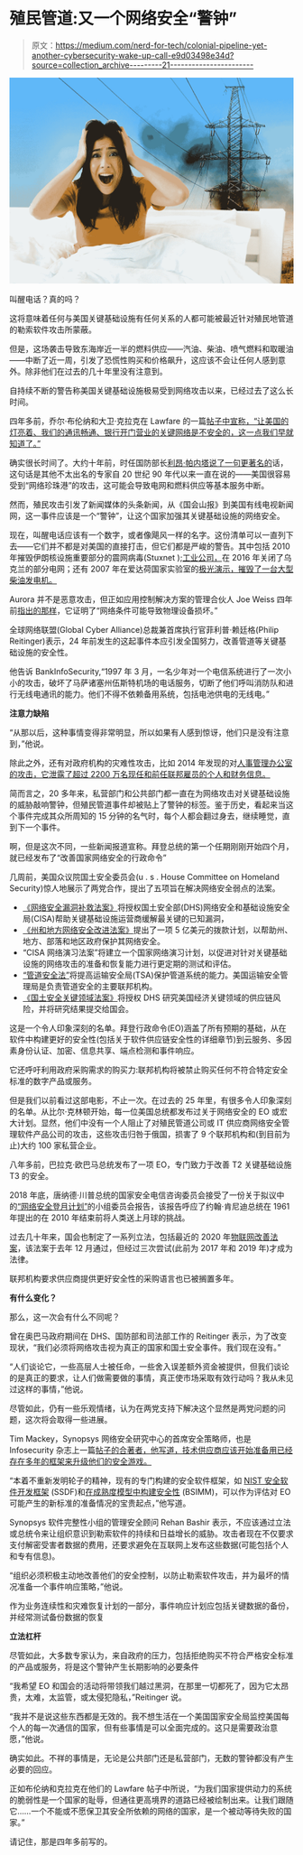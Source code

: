 # 殖民管道:又一个网络安全“警钟”

> 原文：<https://medium.com/nerd-for-tech/colonial-pipeline-yet-another-cybersecurity-wake-up-call-e9d03498e34d?source=collection_archive---------21----------------------->

![](img/c961d3315fa16b15968081949d10f115.png)

叫醒电话？真的吗？

这将意味着任何与美国关键基础设施有任何关系的人都可能被最近针对殖民地管道的勒索软件攻击所蒙蔽。

但是，这场袭击导致东海岸近一半的燃料供应——汽油、柴油、喷气燃料和取暖油——中断了近一周，引发了恐慌性购买和价格飙升，这应该不会让任何人感到意外。除非他们在过去的几十年里没有注意到。

自持续不断的警告称美国关键基础设施极易受到网络攻击以来，已经过去了这么长时间。

四年多前，乔尔·布伦纳和大卫·克拉克在 Lawfare 的一篇[帖子中宣称，“让美国的灯亮着、我们的通讯畅通、银行开门营业的关键网络是不安全的，这一点我们早就知道了。”](https://www.lawfareblog.com/what-trump-administration-must-do-protect-critical-infrastructure)

确实很长时间了。大约十年前，时任国防部长[利昂·帕内塔说了一句更著名的](http://www.csoonline.com/article/719166/u.s.-rattles-preemptive-cyberattack-saber)话，这句话是其他不太出名的专家自 20 世纪 90 年代以来一直在说的——美国很容易受到“网络珍珠港”的攻击，这可能会导致电网和燃料供应等基本服务中断。

然而，殖民攻击引发了新闻媒体的头条新闻，从《国会山报》到美国有线电视新闻网，这一事件应该是一个“警钟”，让这个国家加强其关键基础设施的网络安全。

现在，叫醒电话应该有一个数字，或者像飓风一样的名字。这份清单可以一直列下去——它们并不都是对美国的直接打击，但它们都是严峻的警告。其中包括 2010 年摧毁伊朗核设施重要部分的震网病毒(Stuxnet );[工业公司，](https://www.welivesecurity.com/2016/01/04/blackenergy-trojan-strikes-again-attacks-ukrainian-electric-power-industry/)在 2016 年关闭了乌克兰的部分电网；还有 2007 年在爱达荷国家实验室的[极光演示，摧毁了一台大型柴油发电机。](https://www.ieee-pes.org/images/files/pdf/pesgm2011/supersessions/mon/Aurora_Vulnerability-Issues_Solutions_PES-GM-V2.pdf)

Aurora 并不是恶意攻击，但正如应用控制解决方案的管理合伙人 Joe Weiss 四年前[指出的那样](http://www.csmonitor.com/World/Passcode/Passcode-Voices/2017/0324/Industrial-control-systems-The-holy-grail-of-cyberwar)，它证明了“网络条件可能导致物理设备损坏。”

全球网络联盟(Global Cyber Alliance)总裁兼首席执行官菲利普·赖廷格(Philip Reitinger)表示，24 年前发生的这起事件本应引发全国努力，改善管道等关键基础设施的安全性。

他告诉 BankInfoSecurity,“1997 年 3 月，一名少年对一个电信系统进行了一次小小的攻击，破坏了马萨诸塞州伍斯特机场的电话服务，切断了他们呼叫消防队和进行无线电通讯的能力。他们不得不依赖备用系统，包括电池供电的无线电。”

**注意力缺陷**

“从那以后，这种事情变得非常明显，所以如果有人感到惊讶，他们只是没有注意到，”他说。

除此之外，还有对政府机构的灾难性攻击，比如 2014 年发现的对[人事管理办公室的攻击，它泄露了超过 2200 万名现任和前任联邦雇员的个人和财务信息。](http://www.csoonline.com/article/3130682/data-breach/the-opm-breach-report-a-long-time-coming.html)

简而言之，20 多年来，私营部门和公共部门都一直在为网络攻击对关键基础设施的威胁敲响警钟，但殖民管道事件却被贴上了警钟的标签。鉴于历史，看起来当这个事件完成其众所周知的 15 分钟的名气时，每个人都会翻过身去，继续睡觉，直到下一个事件。

啊，但是这次不同，一些新闻报道宣称。拜登总统的第一个任期刚刚开始四个月，就已经发布了“改善国家网络安全的行政命令”

几周前，美国众议院国土安全委员会(u . s . House Committee on Homeland Security)惊人地展示了两党合作，提出了五项旨在解决网络安全弱点的法案。

*   [《网络安全漏洞补救法案》](https://homeland.house.gov/download/bill51821cybersecurity-vulnerability-remediation-act)将授权国土安全部(DHS)网络安全和基础设施安全局(CISA)帮助关键基础设施运营商缓解最关键的已知漏洞，
*   [《州和地方网络安全改进法案》](https://homeland.house.gov/download/bill51821state-and-local-cybersecurity-improvement-act)提出了一项 5 亿美元的拨款计划，以帮助州、地方、部落和地区政府保护其网络安全。
*   “CISA 网络演习法案”将建立一个国家网络演习计划，以促进对针对关键基础设施的网络攻击的准备和恢复能力进行更定期的测试和评估。
*   [“管道安全法”](https://homeland.house.gov/download/pipeline-security-act-text)将提高运输安全局(TSA)保护管道系统的能力。美国运输安全管理局是负责管道安全的主要联邦机构。
*   [《国土安全关键领域法案》](https://homeland.house.gov/download/domains-critical-to-homeland-security-act-text)将授权 DHS 研究美国经济关键领域的供应链风险，并将研究结果提交给国会。

这是一个令人印象深刻的名单。拜登行政命令(EO)涵盖了所有预期的基础，从在软件中构建更好的安全性(包括关于软件供应链安全性的详细章节)到云服务、多因素身份认证、加密、信息共享、端点检测和事件响应。

它还呼吁利用政府采购需求的购买力:联邦机构将被禁止购买任何不符合特定安全标准的数字产品或服务。

但是我们以前看过这部电影，不止一次。在过去的 25 年里，有很多令人印象深刻的名单。从比尔·克林顿开始，每一位美国总统都发布过关于网络安全的 EO 或宏大计划。显然，他们中没有一个人阻止了对殖民管道公司或 IT 供应商网络安全管理软件产品公司的攻击，这些攻击归咎于俄国，损害了 9 个联邦机构和(到目前为止)大约 100 家私营企业。

八年多前，巴拉克·欧巴马总统发布了一项 EO，专门致力于改善 T2 关键基础设施 T3 的安全。

2018 年底，唐纳德·川普总统的国家安全电信咨询委员会接受了一份关于拟议中的[“网络安全登月计划”](https://www.dhs.gov/sites/default/files/publications/DRAFT_NSTAC_ReportToThePresidentOnACybersecurityMoonshot_508c.pdf)的小组委员会报告，该报告呼应了约翰·肯尼迪总统在 1961 年提出的在 2010 年结束前将人类送上月球的挑战。

过去几十年来，国会也制定了一系列立法，包括最近的 2020 年[物联网改善法案](https://www.congress.gov/bill/116th-congress/house-bill/1668/text)，该法案于去年 12 月通过，但经过三次尝试(此前为 2017 年和 2019 年)才成为法律。

联邦机构要求供应商提供更好安全性的采购语言也已被搁置多年。

**有什么变化？**

那么，这一次会有什么不同呢？

曾在奥巴马政府期间在 DHS、国防部和司法部工作的 Reitinger 表示，为了改变现状，“我们必须将网络攻击视为真正的国家和国土安全事件。我们现在没有。”

“人们谈论它，一些高层人士被任命，一些舍入误差额外资金被提供，但我们谈论的是真正的要求，让人们做需要做的事情，真正使市场采取有效行动吗？我从未见过这样的事情，”他说。

尽管如此，仍有一些乐观情绪，认为在两党支持下解决这个显然是两党问题的问题，这次将会取得一些进展。

Tim Mackey，Synopsys 网络安全研究中心的首席安全策略师，也是 Infosecurity 杂志上一篇[帖子的合著者，他写道，技术供应商应该开始准备用已经存在多年的框架来升级他们的安全游戏。](https://www.infosecurity-magazine.com/opinions/biden-cybersecurity-executive-order/)

“本着不重新发明轮子的精神，现有的专门构建的安全软件框架，如 [NIST 安全软件开发框架](https://csrc.nist.gov/projects/ssdf) (SSDF)和[在成熟度模型中构建安全性](https://www.synopsys.com/software-integrity/software-security-services/bsimm-maturity-model.html?cmp=pr-sig&utm_medium=referral) (BSIMM)，可以作为评估对 EO 可能产生的新标准的准备情况的宝贵起点，”他写道。

Synopsys 软件完整性小组的管理安全顾问 Rehan Bashir 表示，不应该通过立法或总统令来让组织意识到勒索软件的持续和日益增长的威胁。攻击者现在不仅要求支付解密受害者数据的费用，还要求避免在互联网上发布这些数据(可能包括个人和专有信息)。

“组织必须积极主动地改善他们的安全控制，以防止勒索软件攻击，并为最坏的情况准备一个事件响应策略，”他说。

作为业务连续性和灾难恢复计划的一部分，事件响应计划应包括关键数据的备份，并经常测试备份数据的恢复

**立法杠杆**

尽管如此，大多数专家认为，来自政府的压力，包括拒绝购买不符合严格安全标准的产品或服务，将是这个警钟产生长期影响的必要条件

“我希望 EO 和国会的活动将带领我们越过黑洞，在那里一切都死了，因为它太昂贵，太难，太监管，或太侵犯隐私，”Reitinger 说。

“我并不是说这些东西都是无效的。我不想生活在一个美国国家安全局监控美国每个人的每一次通信的国家，但有些事情是可以全面完成的。这只是需要政治意愿，”他说。

确实如此。不祥的事情是，无论是公共部门还是私营部门，无数的警钟都没有产生必要的回应。

正如布伦纳和克拉克在他们的 Lawfare 帖子中所说，“为我们国家提供动力的系统的脆弱性是一个国家的耻辱，但通往更高境界的道路已经被绘制出来。让我们跟随它……一个不能或不愿保卫其安全所依赖的网络的国家，是一个被动等待失败的国家。”

请记住，那是四年多前写的。